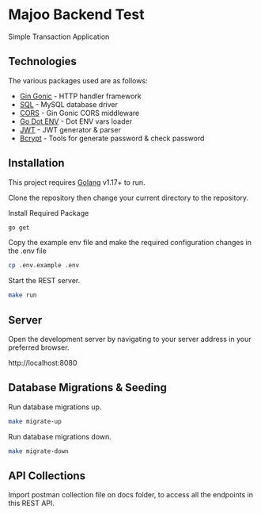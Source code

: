 
# Majoo Backend Test

Simple Transaction Application

## Technologies

The various packages used are as follows:

- [Gin Gonic](https://github.com/gin-gonic/gin) - HTTP handler framework
- [SQL](https://pkg.go.dev/database/sql) - MySQL database driver
- [CORS](https://github.com/gin-contrib/cors) - Gin Gonic CORS middleware
- [Go Dot ENV](https://github.com/joho/godotenv) - Dot ENV vars loader
- [JWT](https://github.com/dgrijalva/jwt-go) - JWT generator & parser
- [Bcrypt](https://pkg.go.dev/golang.org/x/crypto) - Tools for generate password & check password

## Installation

This project requires [Golang](https://golang.org/) v1.17+ to run.

Clone the repository then change your current directory to the repository.

Install Required Package
```sh
go get
```

Copy the example env file and make the required configuration changes in the .env file

```sh
cp .env.example .env
```

Start the REST server.

```sh
make run
```

## Server

Open the development server by navigating to your server address in your preferred browser.

http://localhost:8080

## Database Migrations & Seeding

Run database migrations up.

```sh
make migrate-up
```

Run database migrations down.

```sh
make migrate-down
```

## API Collections

Import postman collection file on docs folder, to access all the endpoints in this REST API.